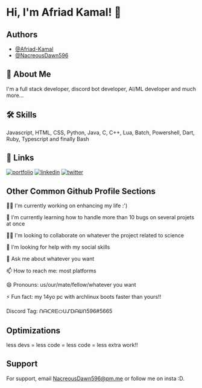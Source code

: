 
# Hi, I'm Afriad Kamal! 👋


## Authors

- [@Afriad-Kamal](https://www.github.com/Afriad-Kamal)
- [@NacreousDawn596](https://www.github.com/NacreousDawn596)


## 🚀 About Me
I'm a full stack developer, discord bot developer, AI/ML developer and much more...


## 🛠 Skills
Javascript, HTML, CSS, Python, Java, C, C++, Lua, Batch, Powershell, Dart, Ruby, Typescript and finally Bash


## 🔗 Links
[![portfolio](https://img.shields.io/badge/my_portfolio-000?style=for-the-badge&logo=ko-fi&logoColor=white)](https://afriad-kamal.github.io/about-me)
[![linkedin](https://img.shields.io/badge/instagram-0A66C2?style=for-the-badge&logo=instagram&logoColor=white)](https://www.instagram.com/Kamal.Afriad_official)
[![twitter](https://img.shields.io/badge/Github-black?style=for-the-badge&logo=Github&logoColor=white)](https://github.com/NacreousDawn596)


## Other Common Github Profile Sections
👩‍💻 I'm currently working on enhancing my life :')

🧠 I'm currently learning how to handle more than 10 bugs on several projets at once

👯‍♀️ I'm looking to collaborate on whatever the project related to science

🤔 I'm looking for help with my social skills

💬 Ask me about whatever you want

📫 How to reach me: most platforms

😄 Pronouns: us/our/mate/fellow/whatever you want

⚡️ Fun fact: my 14yo pc with archlinux boots faster than yours!!

Discord Tag: ᑎᗩᑕᖇᗴᝪᑌᔑᗞᗩᗯᑎ596#5665


## Optimizations

less devs = less code = less code = less extra work!!
## Support

For support, email NacreousDawn596@pm.me or follow me on insta :D.

